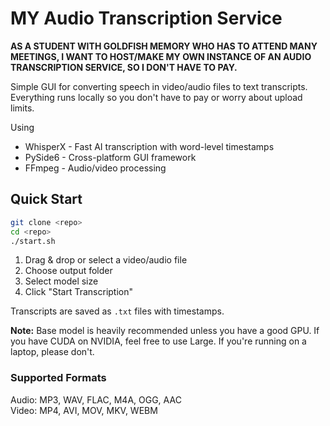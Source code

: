 # MY Audio Transcription Service

**AS A STUDENT WITH GOLDFISH MEMORY WHO HAS TO ATTEND MANY MEETINGS, I WANT  TO HOST/MAKE MY OWN INSTANCE OF AN AUDIO TRANSCRIPTION SERVICE, SO I DON'T HAVE TO PAY.**

Simple GUI for converting speech in video/audio files to text transcripts.
Everything runs locally so you don't have to pay or worry about upload limits.

Using
- WhisperX - Fast AI transcription with word-level timestamps
- PySide6 - Cross-platform GUI framework
- FFmpeg - Audio/video processing

## Quick Start

```bash
git clone <repo>
cd <repo>
./start.sh
```

1. Drag & drop or select a video/audio file
2. Choose output folder
3. Select model size
4. Click "Start Transcription"

Transcripts are saved as `.txt` files with timestamps.

**Note:** Base model is heavily recommended unless you have a good GPU. If you have CUDA on NVIDIA, feel free to use Large. If you're running on a laptop, please don't.

### Supported Formats
Audio: MP3, WAV, FLAC, M4A, OGG, AAC  
Video: MP4, AVI, MOV, MKV, WEBM
